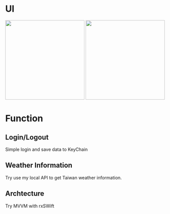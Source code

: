 # UI
<div >
  <img src="https://user-images.githubusercontent.com/26589207/192455310-d27436c4-ec91-4baa-9c8e-efedd7f2e8ba.png" width="250">
  <img src="https://user-images.githubusercontent.com/26589207/192455306-f47abd1d-d1c4-4f67-82cc-0cd0f857d908.png" width="250">
</div>

# Function
## Login/Logout
Simple login and save data to KeyChain

## Weather Information
Try use my local API to get Taiwan weather information.

## Archtecture
Try MVVM with rxSWift
